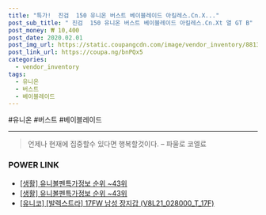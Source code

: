 ```yaml
--- 
title: "특가!  진검  150 유니온 버스트 베이블레이드 아킬레스.Cn.X..." 
post_sub_title: " 진검  150 유니온 버스트 베이블레이드 아킬레스.Cn.Xt 열 GT B" 
post_money: ₩ 10,400 
post_date: 2020.02.01 
post_img_url: https://static.coupangcdn.com/image/vendor_inventory/8813/18813b580131eca7f362e8d41dd3a44b9e285110eca7f717b4130b70ef0f.jpg 
post_link_url: https://coupa.ng/bnPQx5 
categories: 
  - vendor_inventory 
tags: 
  - 유니온 
  - 버스트 
  - 베이블레이드 
--- 
```

  #유니온 #버스트 #베이블레이드 
<hr> 

> 언제나 현재에 집중할수 있다면 행복할것이다. – 파울로 코엘료 


### POWER LINK

* <a href="https://blog.naver.com/fasyy4321/221772063744" target="_blank"> [생활] 유니볼펜특가정보 순위 ~43위</a>
* <a href="https://blog.naver.com/sakai111/221772063755" target="_blank"> [생활] 유니볼펜특가정보 순위 ~43위</a>
* <a href="https://blog.naver.com/santokki14/221785319722" target="_blank">[유니코] [발렉스트라] 17FW 남성 장지갑 (V8L21_028000_T_17F)</a>
